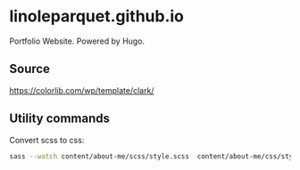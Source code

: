 # linoleparquet.github.io

Portfolio Website. Powered by Hugo.

## Source

https://colorlib.com/wp/template/clark/

## Utility commands

Convert scss to css:

```sh
sass --watch content/about-me/scss/style.scss  content/about-me/css/style.css
```
